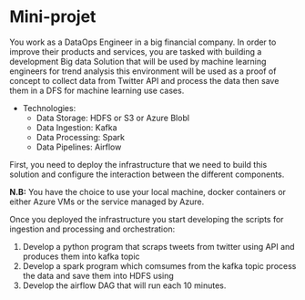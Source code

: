 # Mini-projet 

You work as a DataOps Engineer in a big financial company. In order to improve their products and services, you are tasked with building a development Big data Solution that will be used by machine learning engineers for trend analysis this environment will be used as a proof of concept to collect data from Twitter API and process the data then save them in a DFS for machine learning use cases.

- Technologies:
  - Data Storage: HDFS or S3 or Azure Blobl
  - Data Ingestion: Kafka
  - Data Processing: Spark
  - Data Pipelines: Airflow 

First, you need to deploy the infrastructure that we need to build this solution and configure the interaction between the different components.

**N.B:** You have the choice to use your local machine, docker containers or either Azure VMs or the service managed by Azure. 

Once you deployed the infrastructure you start developing the scripts for ingestion and processing and orchestration:

1. Develop a python program that scraps tweets from twitter using API and produces them into kafka topic
2. Develop a spark program which comsumes from the kafka topic process the data and save them into HDFS using 
3. Develop the airflow DAG that will run each 10 minutes.